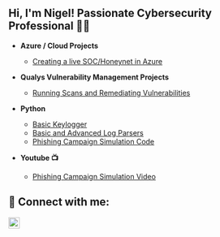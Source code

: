 ## Hi, I'm Nigel! Passionate Cybersecurity Professional 👨‍💻 
                                                                
- <b>Azure / Cloud Projects </b>
  - [Creating a live SOC/Honeynet in Azure](https://github.com/nigelamoss/Azure-SOC)
 
- <b>Qualys Vulnerability Management Projects </b>
  - [Running Scans and Remediating Vulnerabilities](https://github.com/nigelamoss/Qualys-Vuln-Management)
 
  
- <b>Python</b>
  - [Basic Keylogger](https://github.com/nigelamoss/Basic-Keylogger)
  - [Basic and Advanced Log Parsers](https://github.com/nigelamoss/log_parsers)
  - [Phishing Campaign Simulation Code](https://github.com/nigelamoss/phishing-campaign)
    
- <b>Youtube :tv: </b>
  - [Phishing Campaign Simulation Video](https://www.youtube.com/watch?v=NuIrxRtyFdA)

<h2> 🤳 Connect with me:</h2>

[<img align="left" alt="NigelMoss | LinkedIn" width="22px" src="https://cdn.jsdelivr.net/npm/simple-icons@v3/icons/linkedin.svg" />][linkedin]


[linkedin]: https://linkedin.com/in/nigel-a-moss
